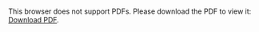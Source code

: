 <object data="christ-in-song/CIS1908pdfs/215.pdf" type="application/pdf" width="100%" height="1024px">
    <embed src="christ-in-song/CIS1908pdfs/215.pdf">
        <p>This browser does not support PDFs. Please download the PDF to view it: <a href="christ-in-song/CIS1908pdfs/215.pdf">Download PDF</a>.</p>
    </embed>
</object>
